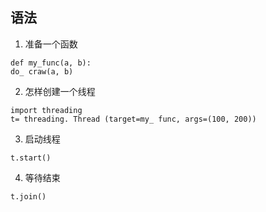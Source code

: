 ## 语法

1. 准备一个函数
```
def my_func(a, b):
do_ craw(a, b)
```
2. 怎样创建一个线程
```
import threading
t= threading. Thread (target=my_ func, args=(100, 200))
```
3. 启动线程
```
t.start()
```
4. 等待结束
```
t.join()
```

